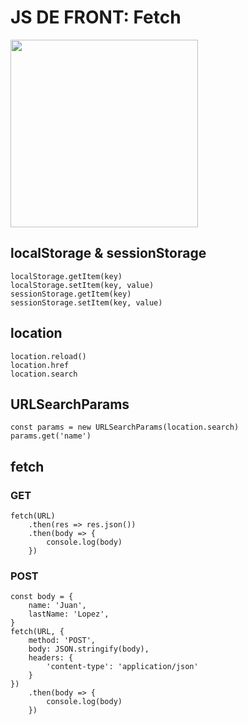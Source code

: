 # JS DE FRONT: Fetch

<img src="https://media.giphy.com/media/SVgCHJ2n35EA6XFPpO/giphy-downsized-large.gif" width="300" />


## localStorage & sessionStorage

```
localStorage.getItem(key)
localStorage.setItem(key, value)
sessionStorage.getItem(key)
sessionStorage.setItem(key, value)
```

## location

```
location.reload()
location.href
location.search
```

## URLSearchParams

```
const params = new URLSearchParams(location.search)
params.get('name')
```

## fetch

### GET

```
fetch(URL) 
    .then(res => res.json())
    .then(body => {
        console.log(body)
    })
```

### POST

```
const body = {
    name: 'Juan',
    lastName: 'Lopez',
}
fetch(URL, {
    method: 'POST',
    body: JSON.stringify(body),
    headers: {
        'content-type': 'application/json'
    }
}) 
    .then(body => {
        console.log(body)
    })
```

